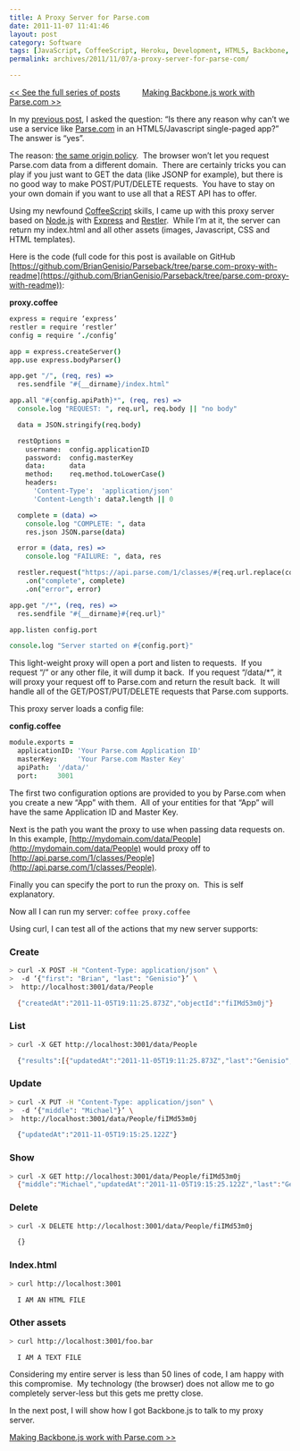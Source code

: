 ```yaml
---
title: A Proxy Server for Parse.com
date: 2011-11-07 11:41:46
layout: post
category: Software
tags: [JavaScript, CoffeeScript, Heroku, Development, HTML5, Backbone, Node.js, Parse.com, Technology, Web]
permalink: archives/2011/11/07/a-proxy-server-for-parse-com/

---
```


[&lt;&lt; See the full series of posts](/archives/2011/11/07/going-mostly-server-less-with-backbone-js/)&#160;&#160;&#160;&#160;&#160;&#160;&#160;&#160;&#160; [Making Backbone.js work with Parse.com &gt;&gt;](/archives/2011/11/07/making-backbone-js-work-with-parse-com/)

In my [previous post](/archives/2011/11/07/going-mostly-server-less-with-backbone-js/), I asked the question: “Is there any reason why can’t we use a service like [Parse.com](https://www.parse.com/) in an HTML5/Javascript single-paged app?”&#160; The answer is “yes”.

The reason: [the same origin policy](http://en.wikipedia.org/wiki/Same_origin_policy).&#160; The browser won’t let you request Parse.com data from a different domain.&#160; There are certainly tricks you can play if you just want to GET the data (like JSONP for example), but there is no good way to make POST/PUT/DELETE requests.&#160; You have to stay on your own domain if you want to use all that a REST API has to offer.

Using my newfound [CoffeeScript](http://jashkenas.github.com/coffee-script/) skills, I came up with this proxy server based on [Node.js](http://nodejs.org/) with [Express](http://expressjs.com/) and [Restler](https://github.com/danwrong/restler).&#160; While I’m at it, the server can return my index.html and all other assets (images, Javascript, CSS and HTML templates). 

Here is the code (full code for this post is available on GitHub [https://github.com/BrianGenisio/Parseback/tree/parse.com-proxy-with-readme](https://github.com/BrianGenisio/Parseback/tree/parse.com-proxy-with-readme)):

**proxy.coffee**
```coffee
express = require ‘express’
restler = require ‘restler’
config = require ‘./config’

app = express.createServer()
app.use express.bodyParser()

app.get "/", (req, res) =>
  res.sendfile "#{__dirname}/index.html"

app.all "#{config.apiPath}*", (req, res) => 
  console.log "REQUEST: ", req.url, req.body || "no body"

  data = JSON.stringify(req.body)

  restOptions =
    username:  config.applicationID
    password:  config.masterKey
    data:      data
    method:    req.method.toLowerCase()
    headers:
      'Content-Type':  'application/json'
      'Content-Length': data?.length || 0

  complete = (data) => 
    console.log "COMPLETE: ", data
    res.json JSON.parse(data)

  error = (data, res) =>
    console.log "FAILURE: ", data, res

  restler.request("https://api.parse.com/1/classes/#{req.url.replace(config.apiPath, '')}", restOptions)
    .on("complete", complete)
    .on("error", error)

app.get "/*", (req, res) =>
  res.sendfile "#{__dirname}#{req.url}"

app.listen config.port

console.log "Server started on #{config.port}"
```

  

This light-weight proxy will open a port and listen to requests.&#160; If you request “/” or any other file, it will dump it back.&#160; If you request “/data/*”, it will proxy your request off to Parse.com and return the result back.&#160; It will handle all of the GET/POST/PUT/DELETE requests that Parse.com supports.

This proxy server loads a config file:

**config.coffee**
```coffee
module.exports =  
  applicationID: 'Your Parse.com Application ID'
  masterKey:     'Your Parse.com Master Key'
  apiPath:  '/data/'
  port:     3001
```

The first two configuration options are provided to you by Parse.com when you create a new “App” with them.&#160; All of your entities for that “App” will have the same Application ID and Master Key.

Next is the path you want the proxy to use when passing data requests on.&#160; In this example, [http://mydomain.com/data/People](http://mydomain.com/data/People) would proxy off to [http://api.parse.com/1/classes/People](http://api.parse.com/1/classes/People).

Finally you can specify the port to run the proxy on.&#160; This is self explanatory.

Now all I can run my server: `coffee proxy.coffee`

Using curl, I can test all of the actions that my new server supports:

### Create
```bash
> curl -X POST -H "Content-Type: application/json" \
>  -d ‘{"first": "Brian", "last": "Genisio"}’ \
>  http://localhost:3001/data/People

  {"createdAt":"2011-11-05T19:11:25.873Z","objectId":"fiIMd53m0j"} 
```

### List
```bash
> curl -X GET http://localhost:3001/data/People

  {"results":[{"updatedAt":"2011-11-05T19:11:25.873Z","last":"Genisio","createdAt":"2011-11-05T19:11:25.873Z","first":"Brian","objectId":"fiIMd53m0j"}]} 
```

### Update
```bash
> curl -X PUT -H "Content-Type: application/json" \ 
>  -d ‘{"middle": "Michael"}’ \ 
>  http://localhost:3001/data/People/fiIMd53m0j

  {"updatedAt":"2011-11-05T19:15:25.122Z"} 
```

### Show
```bash
> curl -X GET http://localhost:3001/data/People/fiIMd53m0j                         
  {"middle":"Michael","updatedAt":"2011-11-05T19:15:25.122Z","last":"Genisio","createdAt":"2011-11-05T19:11:25.873Z","first":"Brian","objectId":"fiIMd53m0j"}  
```

### Delete
```bash
> curl -X DELETE http://localhost:3001/data/People/fiIMd53m0j

  {} 
```

### Index.html
```bash
> curl http://localhost:3001

  I AM AN HTML FILE
```

### Other assets
```bash
> curl http://localhost:3001/foo.bar

  I AM A TEXT FILE
```

Considering my entire server is less than 50 lines of code, I am happy with this compromise.&#160; My technology (the browser) does not allow me to go completely server-less but this gets me pretty close. 

In the next post, I will show how I got Backbone.js to talk to my proxy server.

[Making Backbone.js work with Parse.com &gt;&gt;](/archives/2011/11/07/making-backbone-js-work-with-parse-com/)